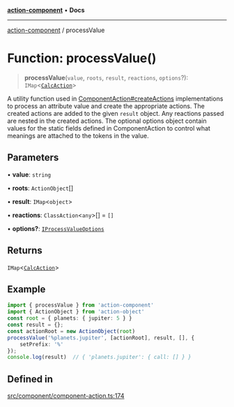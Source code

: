 [**action-component**](../README.md) • **Docs**

***

[action-component](../globals.md) / processValue

# Function: processValue()

> **processValue**(`value`, `roots`, `result`, `reactions`, `options`?): `IMap`\<[`CalcAction`](../classes/CalcAction.md)\>

A utility function used in [ComponentAction#createActions](../classes/ComponentAction.md#createactions) implementations 
to process an attribute value and create the appropriate actions. The 
created actions are added to the given `result` object. Any reactions 
passed are nested in the created actions. The optional options object 
contain values for the static fields defined in ComponentAction to control 
what meanings are attached to the tokens in the value.

## Parameters

• **value**: `string`

• **roots**: `ActionObject`[]

• **result**: `IMap`\<`object`\>

• **reactions**: `ClassAction`\<`any`\>[] = `[]`

• **options?**: [`IProcessValueOptions`](../interfaces/IProcessValueOptions.md)

## Returns

`IMap`\<[`CalcAction`](../classes/CalcAction.md)\>

## Example

```ts
import { processValue } from 'action-component'
import { ActionObject } from 'action-object'
const root = { planets: { jupiter: 5 } }
const result = {};
const actionRoot = new ActionObject(root)
processValue('%planets.jupiter', [actionRoot], result, [], {
    setPrefix: '%'
});
console.log(result)  // { 'planets.jupiter': { call: [] } }
```

## Defined in

[src/component/component-action.ts:174](https://github.com/mksunny1/action-component/blob/c02ca15116f22d8d4043bf27a05c090705180bcc/src/component/component-action.ts#L174)
